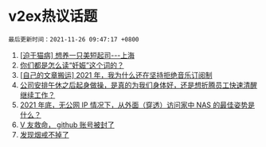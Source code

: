 # v2ex热议话题

`最后更新时间：2021-11-26 09:47:17 +0800`

1. [[迫于猫病] 想养一只美短起司---上海](https://www.v2ex.com/t/817836)
1. [你们都是怎么读“妊娠”这个词的？](https://www.v2ex.com/t/817847)
1. [[自己的文章搬运] 2021 年，我为什么还在坚持拒绝音乐订阅制](https://www.v2ex.com/t/817931)
1. [公司安排午休之后起身做操，是真的为我们身体好，还是想折腾员工快速清醒继续工作？](https://www.v2ex.com/t/817893)
1. [2021 年底，无公网 IP 情况下，从外面（穿透）访问家中 NAS 的最佳姿势是什么？](https://www.v2ex.com/t/817816)
1. [V 友救命， github 账号被封了](https://www.v2ex.com/t/817831)
1. [发现烟戒不掉了](https://www.v2ex.com/t/817870)

